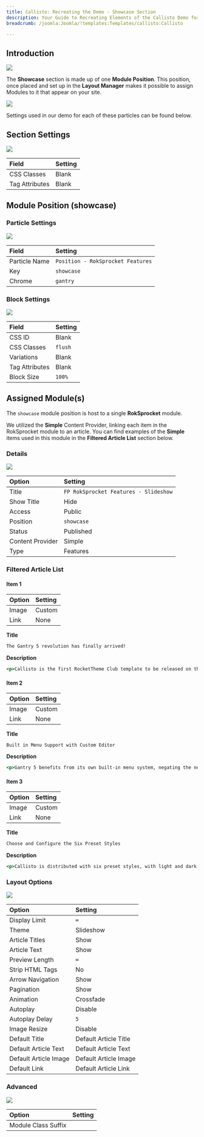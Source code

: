 ```yaml
---
title: Callisto: Recreating the Demo - Showcase Section
description: Your Guide to Recreating Elements of the Callisto Demo for Joomla
breadcrumb: /joomla:Joomla/!templates:Templates/callisto:Callisto

---
```


## Introduction

![](assets/demo_showcase_1.jpeg)

The **Showcase** section is made up of one **Module Position**. This position, once placed and set up in the **Layout Manager** makes it possible to assign Modules to it that appear on your site.

![](assets/demo_showcase_lm.jpeg)

Settings used in our demo for each of these particles can be found below.

## Section Settings

![](assets/demo_showcase_settings.jpeg)

| Field          | Setting |
| :-----         | :-----  |
| CSS Classes    | Blank   |
| Tag Attributes | Blank   |

## Module Position (showcase)

### Particle Settings

![](assets/demo_showcase_2.jpeg)

| Field         | Setting                           |
| :-----        | :-----                            |
| Particle Name | `Position - RokSprocket Features` |
| Key           | `showcase`                        |
| Chrome        | `gantry`                          |

### Block Settings

![](assets/demo_showcase_3.jpeg)

| Field          | Setting |
| :-----         | :-----  |
| CSS ID         | Blank   |
| CSS Classes    | `flush` |
| Variations     | Blank   |
| Tag Attributes | Blank   |
| Block Size     | `100%`  |

## Assigned Module(s)

The `showcase` module position is host to a single **RokSprocket** module.

We utilized the **Simple** Content Provider, linking each item in the RokSprocket module to an article. You can find examples of the **Simple** items used in this module in the **Filtered Article List** section below.

### Details

![](assets/demo_showcase_4.jpeg)

| Option           | Setting                               |
| :-----           | :-----                                |
| Title            | `FP RokSprocket Features - Slideshow` |
| Show Title       | Hide                                  |
| Access           | Public                                |
| Position         | `showcase`                            |
| Status           | Published                             |
| Content Provider | Simple                                |
| Type             | Features                              |

### Filtered Article List

#### Item 1

| Option | Setting |
| :----- | :-----  |
| Image  | Custom  |
| Link   | None    |

**Title**

~~~ .html
The Gantry 5 revolution has finally arrived!
~~~

**Description**

~~~ .html
<p>Callisto is the first RocketTheme Club template to be released on the new Gantry 5 Framework, marking the dawn of a new era of powerful, highly customizable and mobile friendly web building.</p><a class="button button-3" href="#">Read More</a>
~~~

#### Item 2

| Option | Setting |
| :----- | :-----  |
| Image  | Custom  |
| Link   | None    |

**Title**

~~~
Built in Menu Support with Custom Editor
~~~

**Description**

~~~ .html
<p>Gantry 5 benefits from its own built-in menu system, negating the need for auxiliary extensions, as well as featuring a drag and drop setup for dropdown configuration.</p>                    <a class="button button-3" href="#">Read More</a>
~~~

#### Item 3

| Option | Setting |
| :----- | :-----  |
| Image  | Custom  |
| Link   | None    |

**Title**

~~~ .html
Choose and Configure the Six Preset Styles
~~~

**Description**

~~~ .html
<p>Callisto is distributed with six preset styles, with light and dark variations. Each can be customized in the Style Settings to individualize the template with ease and speed.</p>                    <a class="button button-3" href="#">Read More</a>
~~~

### Layout Options

![](assets/demo_showcase_5.jpeg)

| Option                | Setting               |
| :-----                | :-----                |
| Display Limit         | `∞`                   |
| Theme                 | Slideshow             |
| Article Titles        | Show                  |
| Article Text          | Show                  |
| Preview Length        | `∞`                   |
| Strip HTML Tags       | No                    |
| Arrow Navigation      | Show                  |
| Pagination            | Show                  |
| Animation             | Crossfade             |
| Autoplay              | Disable               |
| Autoplay Delay        | `5`                   |
| Image Resize          | Disable               |
| Default Title         | Default Article Title |
| Default Article Text  | Default Article Text  |
| Default Article Image | Default Article Image |
| Default Link          | Default Article Link  |

### Advanced

![](assets/demo_showcase_6.jpeg)

| Option              | Setting |
| :-----              | :-----  |
| Module Class Suffix |         |


